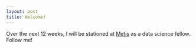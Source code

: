```yaml
---
layout: post
title: Welcome!
---
```


Over the next 12 weeks, I will be stationed at [Metis](http://thisismetis.com) as a data science fellow. Follow me! 
